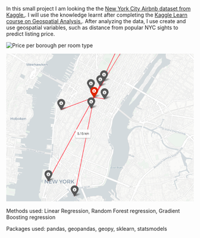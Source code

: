 In this small project I am looking the the [New York City Airbnb dataset from Kaggle.](https://www.kaggle.com/dgomonov/new-york-city-airbnb-open-data/notebooks). 
I will use the knowledge learnt after completing the [Kaggle Learn course on Geospatial Analysis.](https://www.kaggle.com/learn/geospatial-analysis).
After analyzing the data, I use create and use geospatial variables, such as distance from popular NYC sights to predict listing price. 


![Price per borough per room type](https://github.com/MateVaradi/DataScienceProjects/blob/master/Geospatial-Analysis-NYC-Airbnb/price_borough_roomtype.png)

![Distances from top sights](https://github.com/MateVaradi/DataScienceProjects/blob/master/Geospatial-Analysis-NYC-Airbnb/distances_from_top_sights.png)


Methods used: Linear Regression, Random Forest regression, Gradient Boosting regression

Packages used: pandas, geopandas, geopy, sklearn, statsmodels

